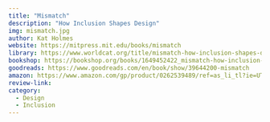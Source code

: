 ```yaml
---
title: "Mismatch"
description: "How Inclusion Shapes Design"
img: mismatch.jpg
author: Kat Holmes
website: https://mitpress.mit.edu/books/mismatch
library: https://www.worldcat.org/title/mismatch-how-inclusion-shapes-design/oclc/1025413063?loc=
bookshop: https://bookshop.org/books/1649452422_mismatch-how-inclusion-shapes-design-9780262038881/9780262539487
goodreads: https://www.goodreads.com/en/book/show/39644200-mismatch
amazon: https://www.amazon.com/gp/product/0262539489/ref=as_li_tl?ie=UTF8&tag=govfresh-20&camp=1789&creative=9325&linkCode=as2&creativeASIN=0262539489&linkId=8421ec05907e0948823f8262009de47e
review-link: 
category:
  - Design
  - Inclusion
---
```


